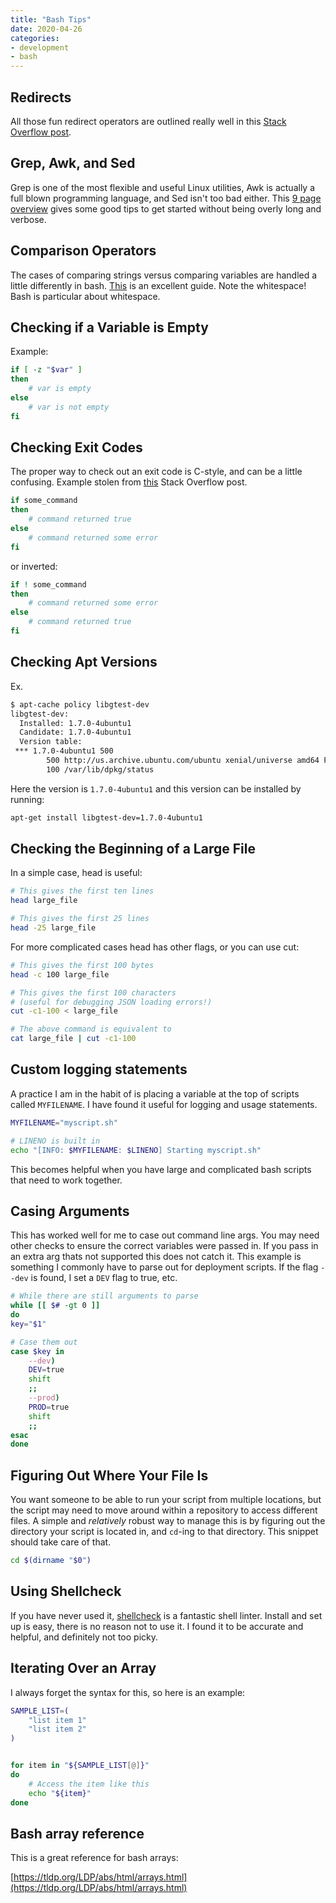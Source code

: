 ```yaml
---
title: "Bash Tips"
date: 2020-04-26
categories:
- development
- bash
---
```


## Redirects

All those fun redirect operators are outlined really well in this [Stack Overflow post](https://unix.stackexchange.com/questions/159513/what-are-the-shells-control-and-redirection-operators).

## Grep, Awk, and Sed

Grep is one of the most flexible and useful Linux utilities, Awk is actually a full blown programming language, and Sed isn't too bad either. This [9 page overview](https://www-users.york.ac.uk/~mijp1/teaching/2nd_year_Comp_Lab/guides/grep_awk_sed.pdf) gives some good tips to get started without being overly long and verbose.

## Comparison Operators 

The cases of comparing strings versus comparing variables are handled a little differently in bash. [This](https://www.tldp.org/LDP/abs/html/comparison-ops.html) is an excellent guide. Note the whitespace! Bash is particular about whitespace.

## Checking if a Variable is Empty

Example:

```bash
if [ -z "$var" ]
then
    # var is empty
else
    # var is not empty
fi
```

## Checking Exit Codes

The proper way to check out an exit code is C-style, and can be a little confusing. Example stolen from [this](https://stackoverflow.com/questions/26675681/how-to-check-the-exit-status-using-an-if-statement-using-bash) Stack Overflow post.

```bash
if some_command
then
    # command returned true
else
    # command returned some error
fi
```

or inverted:

```bash
if ! some_command
then
    # command returned some error
else
    # command returned true
fi
```

## Checking Apt Versions

Ex.

```bash
$ apt-cache policy libgtest-dev
libgtest-dev:
  Installed: 1.7.0-4ubuntu1
  Candidate: 1.7.0-4ubuntu1
  Version table:
 *** 1.7.0-4ubuntu1 500
        500 http://us.archive.ubuntu.com/ubuntu xenial/universe amd64 Packages
        100 /var/lib/dpkg/status
```

 Here the version is `1.7.0-4ubuntu1` and this version can be installed by running:

```bash
apt-get install libgtest-dev=1.7.0-4ubuntu1
```

## Checking the Beginning of a Large File 

In a simple case, head is useful:

```bash
# This gives the first ten lines
head large_file 

# This gives the first 25 lines
head -25 large_file 
```

For more complicated cases head has other flags, or you can use cut:

```bash
# This gives the first 100 bytes
head -c 100 large_file 

# This gives the first 100 characters 
# (useful for debugging JSON loading errors!)
cut -c1-100 < large_file

# The above command is equivalent to
cat large_file | cut -c1-100
```

## Custom logging statements

A practice I am in the habit of is placing a variable at the top of scripts called `MYFILENAME`. I have found it useful for logging and usage statements.

```bash
MYFILENAME="myscript.sh"

# LINENO is built in 
echo "[INFO: $MYFILENAME: $LINENO] Starting myscript.sh"
```

This becomes helpful when you have large and complicated bash scripts that need to work together.


## Casing Arguments

This has worked well for me to case out command line args. You may need other checks to ensure the correct variables were passed in. If you pass in an extra arg thats not supported this does not catch it. This example is something I commonly have to parse out for deployment scripts. If the flag `--dev` is found, I set a `DEV` flag to true, etc.

```bash
# While there are still arguments to parse
while [[ $# -gt 0 ]]
do
key="$1"

# Case them out
case $key in
    --dev)
    DEV=true
    shift
    ;;
    --prod)
    PROD=true
    shift
    ;;
esac
done
```

## Figuring Out Where Your File Is

You want someone to be able to run your script from multiple locations, but the script may need to move around within a repository to access different files. A simple and _relatively_ robust way to manage this is by figuring out the directory your script is located in, and `cd`-ing to that directory. This snippet should take care of that.

```bash
cd $(dirname "$0")
```

## Using Shellcheck

If you have never used it, [shellcheck](https://github.com/koalaman/shellcheck) is a fantastic shell linter. Install and set up is easy, there is no reason not to use it. I found it to be accurate and helpful, and definitely not too picky.

## Iterating Over an Array

I always forget the syntax for this, so here is an example:

```bash
SAMPLE_LIST=(
    "list item 1"
    "list item 2"
)


for item in "${SAMPLE_LIST[@]}"
do
    # Access the item like this
    echo "${item}"
done
```

## Bash array reference

This is a great reference for bash arrays: 

[https://tldp.org/LDP/abs/html/arrays.html](https://tldp.org/LDP/abs/html/arrays.html)

